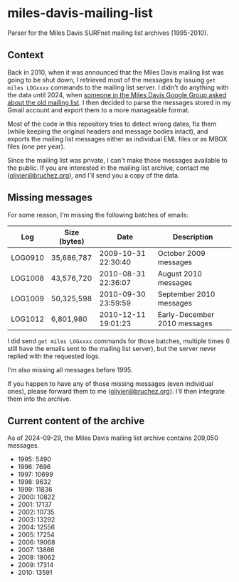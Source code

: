 # miles-davis-mailing-list

Parser for the Miles Davis SURFnet mailing list archives (1995-2010).

## Context

Back in 2010, when it was announced that the Miles Davis mailing list was going to be shut down, I retrieved most of the messages by issuing `get miles LOGxxxx` commands to the mailing list server. I didn't do anything with the data until 2024, when [someone in the Miles Davis Google Group asked about the old mailing list](https://groups.google.com/g/mileslist/c/9xpZNisc-WA). I then decided to parse the messages stored in my Gmail account and export them to a more manageable format.

Most of the code in this repository tries to detect wrong dates, fix them (while keeping the original headers and message bodies intact), and exports the mailing list messages either as individual EML files or as MBOX files (one per year).

Since the mailing list was private, I can't make those messages available to the public. If you are interested in the mailing list archive, contact me ([olivier@bruchez.org](mailto:olivier@bruchez.org)), and I'll send you a copy of the data.

## Missing messages

For some reason, I'm missing the following batches of emails:

| Log     | Size (bytes) | Date                  | Description                  |
|---------|--------------|-----------------------|------------------------------|
| LOG0910 | 35,686,787   | 2009-10-31 22:30:40   | October 2009 messages        |
| LOG1008 | 43,576,720   | 2010-08-31 22:36:07   | August 2010 messages         |
| LOG1009 | 50,325,598   | 2010-09-30 23:59:59   | September 2010 messages      |
| LOG1012 | 6,801,980    | 2010-12-11 19:01:23   | Early-December 2010 messages |

I did send `get miles LOGxxxx` commands for those batches, multiple times (I still have the emails sent to the mailing list server), but the server never replied with the requested logs.

I'm also missing all messages before 1995.

If you happen to have any of those missing messages (even individual ones), please forward them to me ([olivier@bruchez.org](mailto:olivier@bruchez.org)). I'll then integrate them into the archive.

## Current content of the archive

As of 2024-09-29, the Miles Davis mailing list archive contains 209,050 messages.

- 1995: 5490
- 1996: 7696
- 1997: 10699
- 1998: 9632
- 1999: 11836
- 2000: 10822
- 2001: 17137
- 2002: 10735
- 2003: 13292
- 2004: 12556
- 2005: 17254
- 2006: 19068
- 2007: 13866
- 2008: 18062
- 2009: 17314
- 2010: 13591
